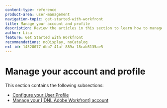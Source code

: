 ```yaml
---
content-type: reference
product-area: user-management
navigation-topic: get-started-with-workfront
title: Manage your account and profile
description: Review the articles in this section to learn how to manage your [!DNL Workfront] account and user profile.
author: Lisa
feature: Get Started with Workfront
recommendations: noDisplay, noCatalog
exl-id: 14528077-dbb7-41af-889a-18cab5135ae5
---
```

# Manage your account and profile

This section contains the following subsections:

* [Configure your User Profile](../../workfront-basics/manage-your-account-and-profile/configuring-your-user-profile/configure-user-profile.md)
* [Manage your [!DNL Adobe Workfront] account](../../workfront-basics/manage-your-account-and-profile/managing-your-workfront-account/manage-workfront-account.md)
